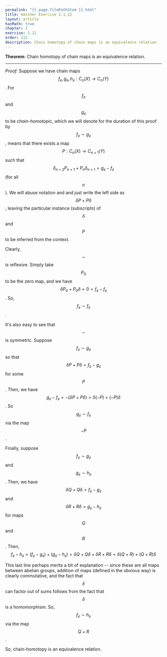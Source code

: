 ```yaml
---
permalink: "{{ page.filePathStem }}.html"
title: Hatcher Exercise 2.1.12
layout: article
hasMath: true
chapter: 2
exercise: 1.12
order: 112
description: Chain homotopy of chain maps is an equivalence relation
---
```


**Theorem**: Chain homotopy of chain maps is an equivalence relation.

----

*Proof*:
Suppose we have chain maps $$f_\sharp, g_\sharp, h_\sharp : C_n(X) \rightarrow C_n(Y)$$.
For $$f_\sharp$$ and $$g_\sharp$$ to be *chain-homotopic*, which we will denote for the duration of this proof by $$f_\sharp \sim g_\sharp$$, means that there exists a map $$P : C_n(X) \rightarrow C_{n+1}(Y)$$ such that $$\delta_{n+2} P_{n+1} + P_n \delta_{n+1} = g_\sharp - f_\sharp$$ (for all $$n$$).
We will abuse notation and and just write the left side as $$\delta P + P \delta$$, leaving the particular instance (subscripts) of $$\delta$$ and $$P$$ to be inferred from the context.



Clearly, $$\sim$$ is reflexive.
Simply take $$P_0$$ to be the zero map, and we have $$\delta P_0 + P_0 \delta = 0 = f_\sharp - f_\sharp$$.
So, $$f_\sharp \sim f_\sharp$$.



It's also easy to see that $$\sim$$ is symmetric.
Suppose $$f_\sharp \sim g_\sharp$$ so that $$\delta P + P \delta = f_\sharp - g_\sharp$$ for some $$P$$.
Then, we have $$g_\sharp - f_\sharp = - (\delta P + P \delta) = \delta (-P) + (-P) \delta$$.
So $$g_\sharp \sim f_\sharp$$ via the map $$-P$$.



Finally, suppose $$f_\sharp \sim g_\sharp$$ and $$g_\sharp \sim h_\sharp$$.
Then, we have $$\delta Q + Q \delta = f_\sharp - g_\sharp$$ and $$\delta R + R \delta = g_\sharp - h_\sharp$$ for maps $$Q$$ and $$R$$.
Then,
$$
f_\sharp - h_\sharp = (f_\sharp - g_\sharp) + (g_\sharp - h_\sharp) = \delta Q + Q \delta + \delta R + R \delta = \delta (Q + R) + (Q + R) \delta
$$

This last line perhaps merits a bit of explanation -- since these are all maps between abelian groups, addition of maps (defined in the obvious way) is clearly commutative, and the fact that $$\delta$$ can factor out of sums follows from the fact that $$\delta$$ is a homomorphism.
So, $$f_\sharp \sim h_\sharp$$ via the map $$Q+R$$.



So, chain-homotopy is an equivalence relation.

